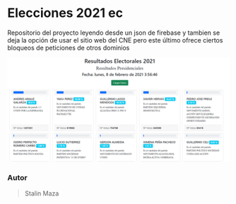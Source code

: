 # Elecciones 2021 ec

Repositorio del proyecto leyendo desde un json de firebase y tambien se deja la opción de usar el sitio web del CNE pero este último ofrece ciertos bloqueos de peticiones de otros dominios

![Vista Previa del Proyecto](./elecciones2021ec.png)

### Autor
> Stalin Maza